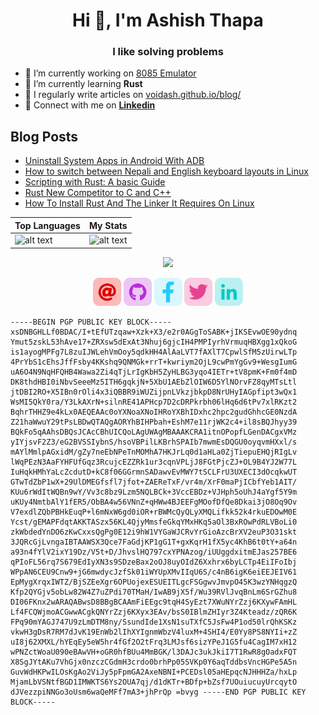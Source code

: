 <h1 align="center">Hi 👋, I'm Ashish Thapa</h1>
<h3 align="center">I like solving problems</h3>

- 🔭 I’m currently working on [8085 Emulator](https://github.com/voidash/8085-Emulator/)
- 🌱 I’m currently learning **Rust**
- 📝 I regularly write articles on [voidash.github.io/blog/](https://voidash.github.io/blog/)
- 👨 Connect with me on [**Linkedin**](https://www.linkedin.com/in/voidash/)

<h2 align="left"> Blog Posts</h2>
 
<!-- BLOG-POST-LIST:START -->
- [Uninstall System Apps in Android With ADB](https://voidash.github.io/blog/posts/2022/uninstall-system-apps-in-android-with-adb/)
- [How to switch between Nepali and English keyboard layouts in Linux](https://voidash.github.io/blog/posts/2022/switching-keyboard-layouts-in-linux/)
- [Scripting with Rust: A basic Guide](https://voidash.github.io/blog/posts/2021/rust-as-script/)
- [Rust New Competitor to C and C++](https://voidash.github.io/blog/posts/2021/rust-new-competitor-to-c-and-c++/)
- [How To Install Rust And The Linker It Requires On Linux](https://voidash.github.io/blog/posts/2021/install-rust-linux/)
<!-- BLOG-POST-LIST:END -->


| Top Languages | My Stats | 
|-|-|
|  ![alt text](https://github-readme-stats.vercel.app/api/top-langs?username=voidash&show_icons=true&locale=en&langs_count=8&layout=compact)  | ![alt text](https://github-readme-stats.vercel.app/api?username=voidash&show_icons=true&locale=en) | 

<div align="center"><img src="https://komarev.com/ghpvc/?username=voidash"/></div>

<p align="center">
  <a target= "_blank" href="mailto:ashish.thapa477@gmail.com" alt="Mail"><img height='45' src="./icons/email.png"></a>
  <a target= "_blank" href="https://github.com/voidash" alt="GitHub"><img height='45' src="./icons/github.png"></a>
  <a target= "_blank" href="https://www.facebook.com/gmaashish/" alt="Facebook"><img height='45' src="./icons/facebook.png"></a>
  <a target= "_blank" href="https://twitter.com/voidash_" alt="Twitter"><img height='45' src="./icons/twitter.png"></a>
  <a target= "_blank" href="https://www.linkedin.com/in/voidash/" alt="Linkedin"><img height='45' src="./icons/linkedin.png"></a>
</p>


```
-----BEGIN PGP PUBLIC KEY BLOCK-----  xsDNBGHLLf0BDAC/I+tEfUTzqaw+Xzk+X3/e2r0AGgToSABK+jIKSEvwOE90ydnq Ymut5zskL53hAve17+ZRXsw5dExAt3Nhuj6gjcIH4PMPIyrhVrmuqHBXgg1xQkoG is1ayogMPFg7L8zuIJWLehVmOoy5qdkHH4AlAaLVT7fAXlT7CpwlSfM5zUirwLTp 4PrYbS1cEhsJffFsby4KKshq9QNMGk+rrT+kwriym2OjL9cwPmYgGv9+WesgIumG uA6O4N9NqHFQHB4Wawa2Zi4qTjLrIgKbH5ZyHLBG3yqo4IETr+tV8pmK+Fm0f4mD DK8thdHBI0iNbvSeeeMz5ITH6gqkjN+5XbU1AEbZlOIW6D5YlNOrvFZ8qyMTsLtl jtDBI2RO+X5IBn0rOli4x3iQBBR9iWUZijpnLVkzjbkpD8NrUHyIAGpfipt3wQx1 WsMI5QkY0ra/Y3LkAXrN+silnRE41APHcp7D2cDRPkrbh06lHq6d6tPv7xlRKzt2 BqhrTHHZ9e4kLx0AEQEAAc0oYXNoaXNoIHRoYXBhIDxhc2hpc2gudGhhcGE0NzdA Z21haWwuY29tPsLBDwQTAQgAORYhBIHPbah+EshM7e11rjWK2c4+il8sBQJhyy39 BQkFo5qAAhsDBQsJCAcCBhUICQoLAgUWAgMBAAAKCRA1itnOPopfLGenDACgxVMz yIYjsvF2Z3/eG2BVSSIybnS/hsoVBPilLKBrhSPAIb7mwmEsDQGU0oyqvmHXxl/s mAYlMmlpAGxidM/gZy7neEbNPeTnMOMhA7HKJrLq0d1aHLa0ZjTiepuEHQjRIgLv lWqPEzN3AaFYHFUfGqz3RcujcEZZRk1ur3cqnVPLjJ8FGtPjcZJ+OL9B4YJ2W77L IuHqkHMhYaLcZcdutD+kC8f06GGrmnSADawvEvMWY7tSCLFrU3UXECI3dOcqkwUT GTwTdZbP1wX+29UlDMEGfsfl7jfot+ZAEReTxF/vr4m/XrF0maPjICbfYeb1AIT/ KUu6rWdItWQBn9wY/Vv3c8bz9Lzm5NQLBCk+3VccEBDz+VJHph5oUhJ4aYgf5Y9m uKUy4NmtbAlY1fER5/ObBA4w56VNnZ+qHWw4BJEEFgMOofDfQe8Dkai3jO8Oq9Ov V7exdlZQbPBHkEuqP+l6mNxW6gd0iOR+rBWMcQyQLyXMQLifkk52k4rkuEDOwM0E Ycst/gEMAPFdqtAKKTASzx56KL4QjyMmsfeGkqYMxHKq5aOl3BxROwPdRLVBoLi0 zkWbdedYnDO6zKwCxxsQgPg0E12i9hW1VYGaWJCRvYrGioAzcBrXV2euP3O31skt 3JQRcGjLvngaIBTAAWSX3Qce7FaGdjKP1gG1T+gxKqrH1fX5yc4KhB6t0tY+a64n a93n4fYlV2ixY19Dz/V5t+D/JhvslHQ797cxYPNAzog/iUUggdxitmEJas257BE6 qPIoFL56rq7S679EdIyXN3s9SDzeBax2oOJ8uyOIdZ6Xxhrx6byLCTp4EiIFoIbj WPpAN6CEU9Cnw9+jG6mwdycJzfSk01iWYUpXMvIIqU6S/c4nB6igK6eiEEJEIV61 EpMygXrqxIWTZ/BjSZEeXgr6OPUojexESUEITLgcFSGgwvJmvpO45K3wzYNHqgzQ Kfp2QYGjv5obLw82W4Z7uZPdi70TMaH/IwAB9jX5f/Wu39RVlJvqBnLm6SrGZhu8 DI06FKnx2wARAQABwsD8BBgBCAAmFiEEgc9tqH4SyEzt7XWuNYrZzj6KXywFAmHL Lf4FCQWjmoACGwwACgkQNYrZzj6KXyx3EAv/bsS0IBlmZHIyr3Z4Kteadz/zQR6K FPq90mYAGJ747U9zLmDTM8ny/SsundIde1XsN1suTXfC5JsFw4P1od50lrQhKSKz vkwH3gDsR7RM7dJvK19EnWb2lIhXYIgnmWbzV4luxM+4SHI4/E0Yy8PS8NYIi+zZ uI8j62XMXL/hYEqEy5eW5hr4fGf2O2tFrq3LMJsf6sizYPeJ1G5fu4CagIM7xH12 wPNZctWoaU090eBAwVH+oGR0hfBUu4MmBGK/l3DAJc3ukJkiI7T1RwR8gOadxFQT X8SgJYtAKu7VhGjx0nzczCGdmH3crdo0brhPp05SVKp0Y6aqTddbsVncHGPe5A5n GuvWdHKPwILOsKgAo2ViJy5pFpmGA2AxeNBNI+PCEDsl05aHEpqcNJHHHZa/hxLp MjamLbVSNtfBGD1IMWKTS6Ys2OUA7qj/d1dKTr+BDfp+bZsf7UOuiucuyUrcqytO dJVezzpiNNGo3oUsm6waQeMFf7mA3+jhPrQp =bvyg -----END PGP PUBLIC KEY BLOCK----- 
```

